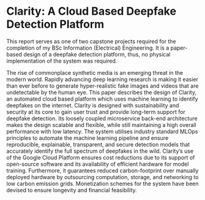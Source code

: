 # Clarity: A Cloud Based Deepfake Detection Platform

This report serves as one of two capstone projects required for the completion of my BSc Information (Electrical) Engineering. 
It is a paper-based design of a deepfake detection platform, thus, no physical implementation of the system was required. 

The rise of commonplace synthetic media is an emerging threat in the modern world. Rapidly advancing deep learning research is making it easier than ever before to generate hyper-realistic fake images and videos that are undetectable by the human eye. This paper describes the design of Clarity, an automated cloud based platform which uses machine learning to identify deepfakes on the internet. Clarity is designed with sustainability and security at its core to gain user trust and provide long-term support for deepfake detection. Its loosely coupled microservice back-end architecture makes the design scalable and flexible, while still maintaining a high overall performance with low latency. The system utilises industry standard MLOps principles to automate the machine learning pipeline and ensure reproducible, explainable, transparent, and secure detection models that accurately identify the full spectrum of deepfakes in the wild. Clarity’s use of the Google Cloud Platform ensures cost reductions due to its support of open-source software and its availability of efficient hardware for model training. Furthermore, it guarantees reduced carbon-footprint over manually deployed hardware by outsourcing computation, storage, and networking to low carbon emission grids. Monetization schemes for the system have been devised to ensure longevity and financial feasibility.

